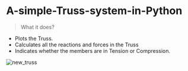 # A-simple-Truss-system-in-Python

> What it does?
* Plots the Truss. 
* Calculates all the reactions and forces in the Truss
* Indicates whether the members are in Tension or Compression. 

![new_truss](https://user-images.githubusercontent.com/59713495/167249045-bc24d675-dad4-4e7e-a866-51db28d0c5e4.png)
